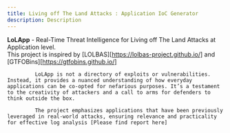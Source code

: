 ```yaml
---
title: Living off The Land Attacks : Application IoC Generator  
description: Description
---
```


**LoLApp** - Real-Time Threat Intelligence for Living off The Land Attacks at Application level.  
             This project is inspired by [LOLBAS][https://lolbas-project.github.io/] and [GTFOBins][https://gtfobins.github.io/]

             LoLApp is not a directory of exploits or vulnerabilities. Instead, it provides a nuanced understanding of how everyday applications can be co-opted for nefarious purposes. It’s a testament to the creativity of attackers and a call to arms for defenders to think outside the box. 
             
             The project emphasizes applications that have been previously leveraged in real-world attacks, ensuring relevance and practicality for effective log analysis [Please find report here]